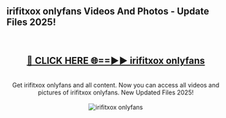 <h2>irifitxox onlyfans Videos And Photos - Update Files 2025!</h2>
<br>
<div align="center">
<h2><a href="https://linkcuts.com/hfmhzwbr" rel="nofollow">🔴 CLICK HERE 🌐==►► irifitxox onlyfans</a></h2>
<br>
Get irifitxox onlyfans and all content. Now you can access all videos and pictures of irifitxox onlyfans. New Updated Files 2025!
<br>
<br>
<a href="https://linkcuts.com/hfmhzwbr" rel="nofollow" data-target="animated-image.originalLink"><img src="https://i.ibb.co.com/WyWwxjT/player-gif2.gif" alt="irifitxox onlyfans" style="max-width: 100%; display: inline-block;" data-target="animated-image.originalImage"></a>
</div>
<br>